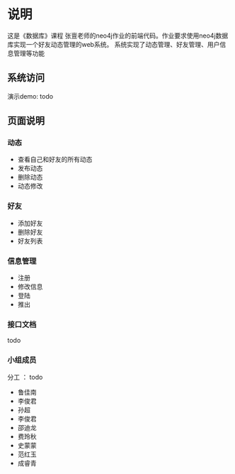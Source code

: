 # 说明

这是《数据库》课程 张亶老师的neo4j作业的前端代码。作业要求使用neo4j数据库实现一个好友动态管理的web系统。
系统实现了动态管理、好友管理、用户信息管理等功能

## 系统访问

演示demo: todo

## 页面说明

### 动态

- 查看自己和好友的所有动态
- 发布动态
- 删除动态
- 动态修改

### 好友

- 添加好友
- 删除好友
- 好友列表

### 信息管理

- 注册
- 修改信息
- 登陆
- 推出

### 接口文档

todo

### 小组成员

分工 ： todo

- 鲁佳南
- 李俊君
- 孙超
- 李俊君
- 邵迪龙
- 费玲秋
- 史蒙蒙
- 范红玉
- 成睿青



